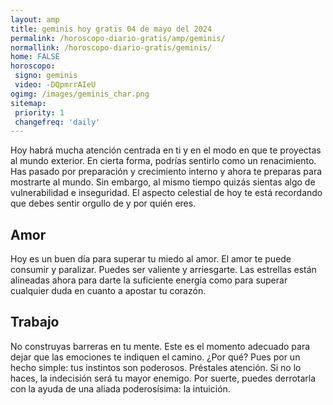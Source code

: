 ```yaml
---
layout: amp
title: geminis hoy gratis 04 de mayo del 2024 
permalink: /horoscopo-diario-gratis/amp/geminis/
normallink: /horoscopo-diario-gratis/geminis/
home: FALSE
horoscopo:
 signo: geminis
 video: -DQpmrrAIeU
ogimg: /images/geminis_char.png
sitemap:
 priority: 1
 changefreq: 'daily'
---
```



Hoy habrá mucha atención centrada en ti y en el modo en que te proyectas al mundo exterior. En cierta forma, podrías sentirlo como un renacimiento. Has pasado por preparación y crecimiento interno y ahora te preparas para mostrarte al mundo. Sin embargo, al mismo tiempo quizás sientas algo de vulnerabilidad e inseguridad. El aspecto celestial de hoy te está recordando que debes sentir orgullo de y por quién eres.

## Amor

Hoy es un buen día para superar tu miedo al amor. El amor te puede consumir y paralizar. Puedes ser valiente y arriesgarte. Las estrellas están alineadas ahora para darte la suficiente energía como para superar cualquier duda en cuanto a apostar tu corazón.

## Trabajo

No construyas barreras en tu mente. Este es el momento adecuado para dejar que las emociones te indiquen el camino. ¿Por qué? Pues por un hecho simple: tus instintos son poderosos. Préstales atención. Si no lo haces, la indecisión será tu mayor enemigo. Por suerte, puedes derrotarla con la ayuda de una aliada poderosísima: la intuición.